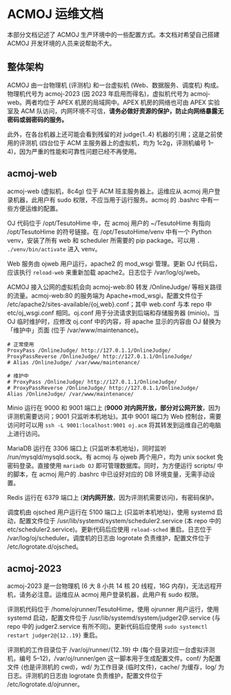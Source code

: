 ACMOJ 运维文档
==============

本部分文档记述了 ACMOJ 生产环境中的一些配置方式。本文档对希望自己搭建 ACMOJ 开发环境的人员来说帮助不大。

## 整体架构

ACMOJ 由一台物理机 (评测机) 和一台虚拟机 (Web、数据服务、调度机) 构成。物理机代号为 acmoj-2023 (因 2023 年启用而得名)，虚拟机代号为 acmoj-web。两者均位于 APEX 机房的局域网中。APEX 机房的网络也可由 APEX 实验室及 ACM 队访问，内网环境不可信，**请务必做好资源的保护，防止向网络暴露无密码或弱密码的服务。**

此外，在各台机器上还可能会看到残留的对 judge{1..4} 机器的引用；这是之前使用的评测机 (四台位于 ACM 主服务器上的虚拟机，均为 1c2g，评测机编号 1–4)，因为严重的性能和可靠性问题已经不再使用。

## acmoj-web

acmoj-web (虚拟机，8c4g) 位于 ACM 班主服务器上。运维应从 acmoj 用户登录机器，此用户有 sudo 权限，不应当用于运行服务。acmoj 的 .bashrc 中有一些方便运维的配置。

OJ 代码位于 /opt/TesutoHime 中，在 acmoj 用户的 ~/TesutoHime 有指向 /opt/TesutoHime 的符号链接。在 /opt/TesutoHime/venv 中有一个 Python venv，安装了所有 web 和 scheduler 所需要的 pip package。可以用 `. ./venv/bin/activate` 进入 venv。

Web 服务由 ojweb 用户运行，apache2 的 mod_wsgi 管理。更新 OJ 代码后，应该执行 `reload-web` 来重新加载 apache2。日志位于 /var/log/oj/web。

ACMOJ 接入公网的虚拟机会向 acmoj-web:80 转发 /OnlineJudge/ 等相关路径的流量。acmoj-web:80 的服务端为 Apache+mod_wsgi，配置文件位于 /etc/apache2/sites-available/{oj,web}.conf；其中 web.conf 与本 repo 中 etc/oj_wsgi.conf 相同。oj.conf 用于分流请求到后端和存储服务器 (minio)。当 OJ 临时维护时，应修改 oj.conf 中的内容，将 apache 显示的内容由 OJ 替换为「维护中」页面 (位于 /var/www/maintenance)。

```
# 正常使用
ProxyPass /OnlineJudge/ http://127.0.1.1/OnlineJudge/
ProxyPassReverse /OnlineJudge/ http://127.0.1.1/OnlineJudge/
# Alias /OnlineJudge/ /var/www/maintenance/

# 维护中
# ProxyPass /OnlineJudge/ http://127.0.1.1/OnlineJudge/
# ProxyPassReverse /OnlineJudge/ http://127.0.1.1/OnlineJudge/
Alias /OnlineJudge/ /var/www/maintenance/
```

Minio 运行在 9000 和 9001 端口上 (**9000 对内网开放，部分对公网开放**，因为评测机需要访问；9001 只监听本机地址)。其中 9001 端口为 Web 控制台，需要访问时可以用 `ssh -L 9001:localhost:9001 oj.acm` 将其转发到运维自己的电脑上进行访问。

MariaDB 运行在 3306 端口上 (只监听本机地址)，同时监听 /run/mysqld/mysqld.sock。有 acmoj 与 ojweb 两个用户，均为 unix socket 免密码登录。直接使用 `mariadb OJ` 即可管理数据库。同时，为方便运行 scripts/ 中的脚本，在 acmoj 用户的 .bashrc 中已设好对应的 DB 环境变量，无需手动设置。

Redis 运行在 6379 端口上 (**对内网开放**，因为评测机需要访问)，有密码保护。

调度机由 ojsched 用户运行在 5100 端口上 (只监听本机地址)，使用 systemd 启动，配置文件位于 /usr/lib/systemd/system/scheduler2.service (本 repo 中的 etc/scheduler2.service)。更新代码后应使用 `reload-sched` 重启。日志位于 /var/log/oj/scheduler。调度机的日志由 logrotate 负责维护，配置文件位于 /etc/logrotate.d/ojsched。

## acmoj-2023

acmoj-2023 是一台物理机 (6 大 8 小共 14 核 20 线程，16G 内存)，无法远程开机，请务必注意。运维应从 acmoj 用户登录机器，此用户有 sudo 权限。

评测机代码位于 /home/ojrunner/TesutoHime，使用 ojrunner 用户运行，使用 systemd 启动，配置文件位于 /usr/lib/systemd/system/judger2@.service (与 repo 中的 judger2.service 有所不同)。更新代码后应使用 `sudo systemctl restart judger2@{12..19}` 重启。

评测机的工作目录位于 /var/oj/runner/{12..19} 中 (每个目录对应一台虚拟评测机，编号 5–12)，/var/oj/runner/gen 这一脚本用于生成配置文件。conf/ 为配置文件 (也是评测机的 cwd)，wd/ 为工作目录 (临时文件)，cache/ 为缓存，log/ 为日志。评测机的日志由 logrotate 负责维护，配置文件位于 /etc/logrotate.d/ojrunner。
